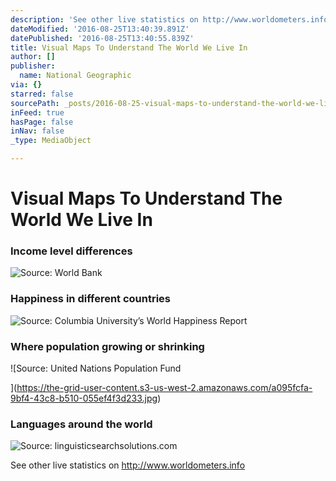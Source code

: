 ```yaml
---
description: 'See other live statistics on http://www.worldometers.info'
dateModified: '2016-08-25T13:40:39.891Z'
datePublished: '2016-08-25T13:40:55.839Z'
title: Visual Maps To Understand The World We Live In
author: []
publisher:
  name: National Geographic
via: {}
starred: false
sourcePath: _posts/2016-08-25-visual-maps-to-understand-the-world-we-live-in.md
inFeed: true
hasPage: false
inNav: false
_type: MediaObject

---
```

# **Visual Maps To Understand The World We Live In**

### Income level differences
![Source: World Bank](https://the-grid-user-content.s3-us-west-2.amazonaws.com/ff1c0613-3da7-45ca-bfe8-726a4194f27a.jpg)

### Happiness in different countries
![Source: Columbia University’s World Happiness Report](https://the-grid-user-content.s3-us-west-2.amazonaws.com/c2021980-23e2-4648-b193-521fb2f67e5c.jpg)

### Where population growing or shrinking
![Source: United Nations Population Fund

](https://the-grid-user-content.s3-us-west-2.amazonaws.com/a095fcfa-9bf4-43c8-b510-055ef4f3d233.jpg)

### Languages around the world
![Source: linguisticsearchsolutions.com](https://the-grid-user-content.s3-us-west-2.amazonaws.com/43db404e-9d4c-4bd3-a9bb-f26f552dba06.png)

See other live statistics on http://www.worldometers.info